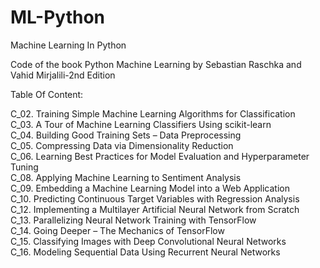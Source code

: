 # ML-Python
Machine Learning In Python

Code of the book Python Machine Learning by Sebastian Raschka and Vahid Mirjalili-2nd Edition

Table Of Content:

C_02. Training Simple Machine Learning Algorithms for Classification <br />
C_03. A Tour of Machine Learning Classifiers Using scikit-learn <br />
C_04. Building Good Training Sets – Data Preprocessing <br />
C_05. Compressing Data via Dimensionality Reduction <br /> 
C_06. Learning Best Practices for Model Evaluation and Hyperparameter Tuning <br />
C_08. Applying Machine Learning to Sentiment Analysis <br />
C_09. Embedding a Machine Learning Model into a Web Application <br />
C_10. Predicting Continuous Target Variables with Regression Analysis <br />
C_12. Implementing a Multilayer Artificial Neural Network from Scratch <br />
C_13. Parallelizing Neural Network Training with TensorFlow <br />
C_14. Going Deeper – The Mechanics of TensorFlow <br />
C_15. Classifying Images with Deep Convolutional Neural Networks <br />
C_16. Modeling Sequential Data Using Recurrent Neural Networks <br />

